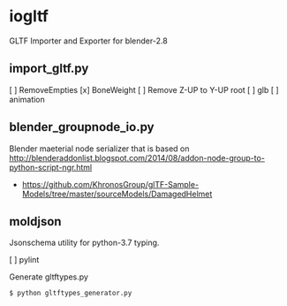 # iogltf
GLTF Importer and Exporter for blender-2.8 

## import_gltf.py

[ ] RemoveEmpties
[x] BoneWeight
[ ] Remove Z-UP to Y-UP root
[ ] glb
[ ] animation

## blender_groupnode_io.py
Blender maeterial node serializer that is based on 
http://blenderaddonlist.blogspot.com/2014/08/addon-node-group-to-python-script-ngr.html

* https://github.com/KhronosGroup/glTF-Sample-Models/tree/master/sourceModels/DamagedHelmet

## moldjson
Jsonschema utility for python-3.7 typing.

[ ] pylint

Generate gltftypes.py

```
$ python gltftypes_generator.py
```
